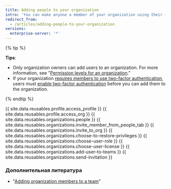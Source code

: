 ```yaml
---
title: Adding people to your organization
intro: 'You can make anyone a member of your organization using their {{ site.data.variables.product.product_name }} username or email address.'
redirect_from:
  - /articles/adding-people-to-your-organization
versions:
  enterprise-server: '*'
---
```


{% tip %}

**Tips**:
- Only organization owners can add users to an organization. For more information, see "[Permission levels for an organization](/articles/permission-levels-for-an-organization)."
- If your organization [requires members to use two-factor authentication](/articles/requiring-two-factor-authentication-in-your-organization), users must [enable two-factor authentication](/articles/securing-your-account-with-two-factor-authentication-2fa) before you can add them to the organization.

{% endtip %}

{{ site.data.reusables.profile.access_profile }}
{{ site.data.reusables.profile.access_org }}
{{ site.data.reusables.organizations.people }}
{{ site.data.reusables.organizations.invite_member_from_people_tab }}
{{ site.data.reusables.organizations.invite_to_org }}
{{ site.data.reusables.organizations.choose-to-restore-privileges }}
{{ site.data.reusables.organizations.choose-user-role }}
{{ site.data.reusables.organizations.choose-user-license }}
{{ site.data.reusables.organizations.add-user-to-teams }}
{{ site.data.reusables.organizations.send-invitation }}

### Дополнительная литература
- "[Adding organization members to a team](/articles/adding-organization-members-to-a-team)"

